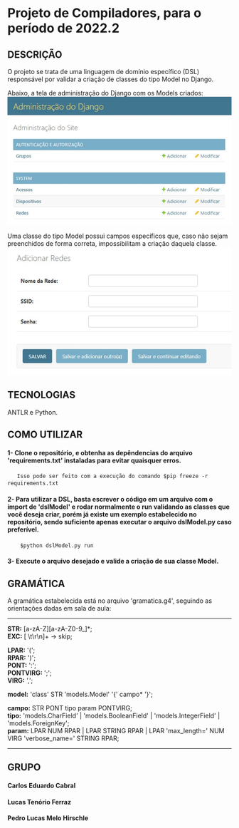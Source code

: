 # Projeto de Compiladores, para o período de 2022.2

## DESCRIÇÃO
O projeto se trata de uma linguagem de domínio específico (DSL) responsável por validar a criação de classes do tipo Model no Django.                              

Abaixo, a tela de administração do Django com os Models criados:
![Exemplo de criação dos Models em Django](modelExemplo2.jpeg)

Uma classe do tipo Model possui campos específicos que, caso não sejam preenchidos de forma correta, impossibilitam a criação daquela classe.   
![Exemplo de criação dos Models em Django](modelExemplo1.jpeg)


## TECNOLOGIAS
ANTLR e Python.

## COMO UTILIZAR
#### **1-**  Clone o repositório, e obtenha as depêndencias do arquivo 'requirements.txt' instaladas para evitar quaisquer erros.       
       Isso pode ser feito com a execução do comando $pip freeze -r requirements.txt       
#### **2-**  Para utilizar a DSL, basta escrever o código em um arquivo com o import de 'dslModel' e rodar normalmente o run validando as classes que você deseja                    criar, porém já    existe um exemplo estabelecido no repositório, sendo suficiente apenas executar o arquivo dslModel.py caso preferível.          
        $python dslModel.py run   
#### **3-**  Execute o arquivo desejado e valide a criação de sua classe Model.

## GRAMÁTICA
A gramática estabelecida está no arquivo 'gramatica.g4', seguindo as orientações dadas em sala de aula:        

--------------------------------------------------------------------------------------------------      
**STR:** [a-zA-Z][a-zA-Z0-9_]*;      
**EXC:** [ \t\r\n]+ -> skip;      
     
**LPAR:** '(';     
**RPAR:** ')';    
**PONT:** ':';    
**PONTVIRG:** ';';     
**VIRG:** ',';     
      
**model:** 'class' STR 'models.Model' '{' campo* '}';       
       
**campo:** STR PONT tipo param PONTVIRG;         
**tipo:** 'models.CharField'  | 'models.BooleanField' | 'models.IntegerField' | 'models.ForeignKey';       
**param:** LPAR NUM RPAR | LPAR STRING RPAR | LPAR 'max_length=' NUM VIRG 'verbose_name=' STRING RPAR;        

--------------------------------------------------------------------------------------------------
      
## GRUPO
#### Carlos Eduardo Cabral     
#### Lucas Tenório Ferraz     
#### Pedro Lucas Melo Hirschle      
